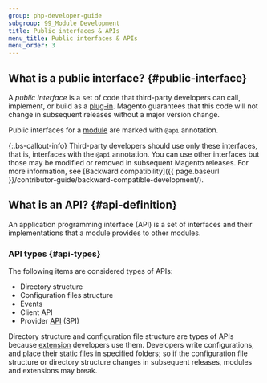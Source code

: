 ```yaml
---
group: php-developer-guide
subgroup: 99_Module Development
title: Public interfaces & APIs
menu_title: Public interfaces & APIs
menu_order: 3
---
```


## What is a public interface? {#public-interface}

A _public interface_ is a set of code that third-party developers can call, implement, or build as a [plug-in](https://glossary.magento.com/plug-in). Magento guarantees that this code will not change in subsequent releases without a major version change.

Public interfaces for a [module](https://glossary.magento.com/module) are marked with `@api` annotation.

 {:.bs-callout-info}
Third-party developers should use only these interfaces, that is, interfaces with the `@api` annotation. You can use other interfaces but those may be modified or removed in subsequent Magento releases. For more information, see [Backward compatibility]({{ page.baseurl }}/contributor-guide/backward-compatible-development/).

## What is an API? {#api-definition}

An application programming interface (API) is a set of interfaces and their implementations that a module provides to other modules.

### API types {#api-types}

The following items are considered types of APIs:

-  Directory structure
-  Configuration files structure
-  Events
-  Client API
-  Provider [API](https://glossary.magento.com/api) (SPI)

Directory structure and configuration file structure are types of APIs because [extension](https://glossary.magento.com/extension) developers use them. Developers write configurations, and place their [static files](https://glossary.magento.com/static-files) in specified folders; so if the configuration file structure or directory structure changes in subsequent releases, modules and extensions may break.
